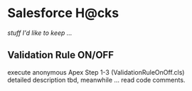 # Salesforce H@cks
*stuff I'd like to keep …* 

## Validation Rule ON/OFF
execute anonymous Apex Step 1-3 (ValidationRuleOnOff.cls)  
detailed description tbd, meanwhile … read code comments.